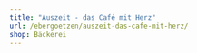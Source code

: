 ```yaml
---
title: "Auszeit - das Café mit Herz"
url: /ebergoetzen/auszeit-das-cafe-mit-herz/
shop: Bäckerei
---
```

